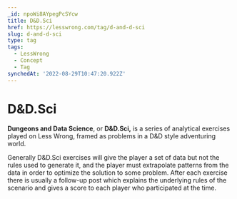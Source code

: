 ```yaml
---
_id: npoWi8AYpegPcSYcw
title: D&D.Sci
href: https://lesswrong.com/tag/d-and-d-sci
slug: d-and-d-sci
type: tag
tags:
  - LessWrong
  - Concept
  - Tag
synchedAt: '2022-08-29T10:47:20.922Z'
---
```


# D&D.Sci

**Dungeons and Data Science**, or **D&D.Sci,** is a series of analytical exercises played on Less Wrong, framed as problems in a D&D style adventuring world.

Generally D&D.Sci exercises will give the player a set of data but not the rules used to generate it, and the player must extrapolate patterns from the data in order to optimize the solution to some problem. After each exercise there is usually a follow-up post which explains the underlying rules of the scenario and gives a score to each player who participated at the time.

